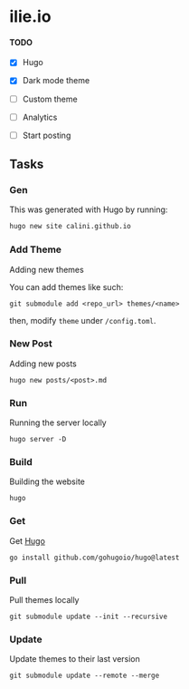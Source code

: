 # ilie.io

#### TODO

- [X] Hugo
- [X] Dark mode theme
- [ ] Custom theme
- [ ] Analytics
- [ ] Start posting


## Tasks

### Gen

This was generated with Hugo by running:

```sh
hugo new site calini.github.io
```

### Add Theme

Adding new themes

You can add themes like such:

```
git submodule add <repo_url> themes/<name>
```

then, modify `theme` under `/config.toml`.

### New Post

Adding new posts

```
hugo new posts/<post>.md
```

### Run

Running the server locally

```
hugo server -D
```

### Build

Building the website
```
hugo
```

### Get 

Get [Hugo](https://github.com/gohugoio/hugo)

```
go install github.com/gohugoio/hugo@latest
```

### Pull

Pull themes locally

```
git submodule update --init --recursive
```

### Update

Update themes to their last version

```
git submodule update --remote --merge
```